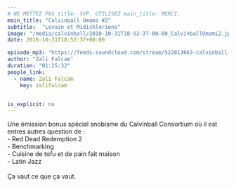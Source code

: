 ```yaml
---
# NE METTEZ PAS title: SVP. UTILISEZ main_title: MERCI.
main_title: "Calvinball Umami #2"
subtitle:  "Levain et Midichloriens"
image: "/media/calvinball/2018-10-31T18-52-37-00-00_CalvinballUmami2.jpg"
date: 2018-10-31T18:52:37+00:00

episode_mp3: "https://feeds.soundcloud.com/stream/522813663-calvinball-radio-calvinball-umami-2-levain-et-midichlorien.mp3"
author: "Zali Falcam"
duration: "01:25:32"
people_link: 
  - name: Zali Falcam
    key: zalifalcam


is_explicit: no
---
```


<PodcastHeader/>

<!-- ECRIRE LA DESCRIPTION DE L'EPISODE SOUS CETTE LIGNE -->
Une émission bonus spécial snobisme du Calvinball Consortium où il est entres autres question de :<br>- Red Dead Redemption 2<br>- Benchmarking<br>- Cuisine de tofu et de pain fait maison<br>- Latin Jazz<br><br>Ça vaut ce que ça vaut.

